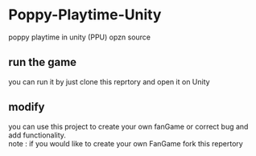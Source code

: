 # Poppy-Playtime-Unity
 poppy playtime in unity (PPU) opzn source

 ## run the game
 you can run it by just clone this reprtory and open it on Unity

## modify
you can use this project to create your own fanGame or correct bug and add functionality.    
note : if you would like to create your own FanGame fork this repertory
